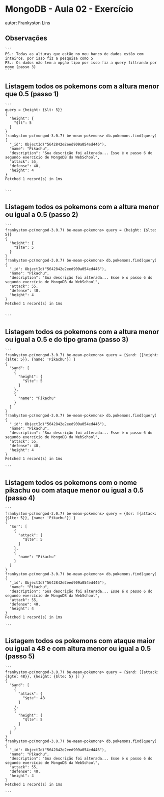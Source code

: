 
# MongoDB - Aula 02 - Exercício
autor: Frankyston Lins

## Observações
    ```
    PS.: Todas as alturas que estão no meu banco de dados estão com inteiros, por isso fiz a pesquisa como 5
    PS.: Os dados não tem a opção tipo por isso fiz a query filtrando por nome (passo 3)
    ```

## Listagem todos os pokemons com a altura menor que 0.5 (passo 1)

    ```
    query = {height: {$lt: 5}}
    {
      "height": {
        "$lt": 5
      }
    }
    frankyston-pc(mongod-3.0.7) be-mean-pokemons> db.pokemons.find(query)
    {
      "_id": ObjectId("5642842e2eed909a054ed446"),
      "name": "Pikachu",
      "description": "Sua descrição foi alterada... Esse é o passo 6 do segundo exercício de MongoDB da WebSchool",
      "attack": 55,
      "defense": 40,
      "height": 4
    }
    Fetched 1 record(s) in 1ms


    ```

## Listagem todos os pokemons com a altura menor ou igual a 0.5 (passo 2)

    ```
    frankyston-pc(mongod-3.0.7) be-mean-pokemons> query = {height: {$lte: 5}}
    {
      "height": {
        "$lte": 5
      }
    }
    frankyston-pc(mongod-3.0.7) be-mean-pokemons> db.pokemons.find(query)
    {
      "_id": ObjectId("5642842e2eed909a054ed446"),
      "name": "Pikachu",
      "description": "Sua descrição foi alterada... Esse é o passo 6 do segundo exercício de MongoDB da WebSchool",
      "attack": 55,
      "defense": 40,
      "height": 4
    }
    Fetched 1 record(s) in 1ms


    ```

## Listagem todos os pokemons com a altura menor ou igual a 0.5 e do tipo grama (passo 3)

    ```
    frankyston-pc(mongod-3.0.7) be-mean-pokemons> query = {$and: [{height: {$lte: 5}}, {name: 'Pikachu'}] }
    {
      "$and": [
        {
          "height": {
            "$lte": 5
          }
        },
        {
          "name": "Pikachu"
        }
      ]
    }
    frankyston-pc(mongod-3.0.7) be-mean-pokemons> db.pokemons.find(query)
    {
      "_id": ObjectId("5642842e2eed909a054ed446"),
      "name": "Pikachu",
      "description": "Sua descrição foi alterada... Esse é o passo 6 do segundo exercício de MongoDB da WebSchool",
      "attack": 55,
      "defense": 40,
      "height": 4
    }
    Fetched 1 record(s) in 1ms

    ```

## Listagem todos os pokemons com o nome pikachu ou com ataque menor ou igual a 0.5 (passo 4)

    ```
    frankyston-pc(mongod-3.0.7) be-mean-pokemons> query = {$or: [{attack: {$lte: 5}}, {name: 'Pikachu'}] }
    {
      "$or": [
        {
          "attack": {
            "$lte": 5
          }
        },
        {
          "name": "Pikachu"
        }
      ]
    }
    frankyston-pc(mongod-3.0.7) be-mean-pokemons> db.pokemons.find(query)
    {
      "_id": ObjectId("5642842e2eed909a054ed446"),
      "name": "Pikachu",
      "description": "Sua descrição foi alterada... Esse é o passo 6 do segundo exercício de MongoDB da WebSchool",
      "attack": 55,
      "defense": 40,
      "height": 4
    }
    Fetched 1 record(s) in 1ms

    ```

## Listagem todos os pokemons com ataque maior ou igual a 48 e com altura menor ou igual a 0.5 (passo 5)

    ```
    frankyston-pc(mongod-3.0.7) be-mean-pokemons> query = {$and: [{attack: {$gte: 48}}, {height: {$lte: 5} }] }
    {
      "$and": [
        {
          "attack": {
            "$gte": 48
          }
        },
        {
          "height": {
            "$lte": 5
          }
        }
      ]
    }
    frankyston-pc(mongod-3.0.7) be-mean-pokemons> db.pokemons.find(query)
    {
      "_id": ObjectId("5642842e2eed909a054ed446"),
      "name": "Pikachu",
      "description": "Sua descrição foi alterada... Esse é o passo 6 do segundo exercício de MongoDB da WebSchool",
      "attack": 55,
      "defense": 40,
      "height": 4
    }
    Fetched 1 record(s) in 1ms

    ```
